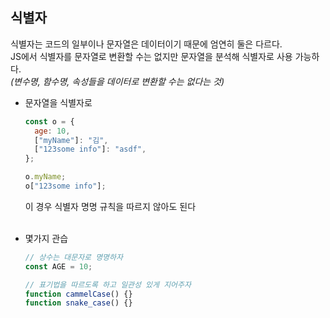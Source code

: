 ## 식별자

식별자는 코드의 일부이나 문자열은 데이터이기 때문에 엄연히 둘은 다르다.  
JS에서 식별자를 문자열로 변환할 수는 없지만 문자열을 분석해 식별자로 사용 가능하다.  
_(변수명, 함수명, 속성들을 데이터로 변환할 수는 없다는 것)_

- 문자열을 식별자로

  ```javascript
  const o = {
  	age: 10,
  	["myName"]: "김",
  	["123some info"]: "asdf",
  };

  o.myName;
  o["123some info"];
  ```

  이 경우 식별자 명명 규칙을 따르지 않아도 된다  
  <br>

- 몇가지 관습

  ```javascript
  // 상수는 대문자로 명명하자
  const AGE = 10;

  // 표기법을 따르도록 하고 일관성 있게 지어주자
  function cammelCase() {}
  function snake_case() {}
  ```
